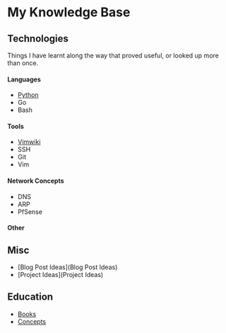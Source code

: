 
# My Knowledge Base

## Technologies

Things I have learnt along the way that proved useful, or looked up more than once.

#### Languages

- [Python](Python)
- Go
- Bash

#### Tools

- [Vimwiki](vimwiki-help)
- SSH
- Git
- Vim

#### Network Concepts

- DNS
- ARP
- PfSense

#### Other

## Misc

- [Blog Post Ideas](Blog Post Ideas)
- [Project Ideas](Project Ideas)

## Education

- [Books](Books)
- [Concepts](Concepts)
